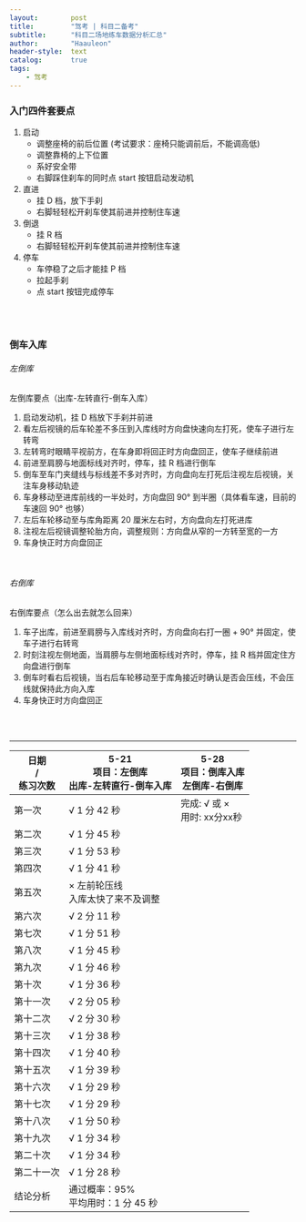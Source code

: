 ```yaml
---
layout:        post
title:         "驾考 | 科目二备考"
subtitle:      "科目二场地练车数据分析汇总"
author:        "Haauleon"
header-style:  text
catalog:       true
tags:
    - 驾考
---
```


### 入门四件套要点
1. 启动    
    - 调整座椅的前后位置 (考试要求：座椅只能调前后，不能调高低)
    - 调整靠椅的上下位置
    - 系好安全带
    - 右脚踩住刹车的同时点 start 按钮启动发动机
2. 直进     
    - 挂 D 档，放下手刹
    - 右脚轻轻松开刹车使其前进并控制住车速
3. 倒退     
    - 挂 R 档
    - 右脚轻轻松开刹车使其前进并控制住车速
4. 停车      
    - 车停稳了之后才能挂 P 档
    - 拉起手刹
    - 点 start 按钮完成停车

<br><br>

### 倒车入库
###### 左倒库
左倒库要点（出库-左转直行-倒车入库）    
1. 启动发动机，挂 D 档放下手刹并前进     
2. 看左后视镜的后车轮差不多压到入库线时方向盘快速向左打死，使车子进行左转弯    
3. 左转弯时眼睛平视前方，在车身即将回正时方向盘回正，使车子继续前进     
4. 前进至肩膀与地面标线对齐时，停车，挂 R 档进行倒车    
5. 倒车至车门夹缝线与标线差不多对齐时，方向盘向左打死后注视左后视镜，关注车身移动轨迹           
6. 车身移动至进库前线的一半处时，方向盘回 90° 到半圈（具体看车速，目前的车速回 90° 也够）     
7. 左后车轮移动至与库角距离 20 厘米左右时，方向盘向左打死进库              
8. 注视左后视镜调整轮胎方向，调整规则：方向盘从窄的一方转至宽的一方      
9. 车身快正时方向盘回正        

<br>

###### 右倒库
右倒库要点（怎么出去就怎么回来）       
1. 车子出库，前进至肩膀与入库线对齐时，方向盘向右打一圈 + 90° 并固定，使车子进行右转弯     
2. 时刻注视左侧地面，当肩膀与左侧地面标线对齐时，停车，挂 R 档并固定住方向盘进行倒车        
3. 倒车时看右后视镜，当右后车轮移动至于库角接近时确认是否会压线，不会压线就保持此方向入库      
4. 车身快正时方向盘回正

<br><br>

---

|日期<br>/<br>练习次数|5-21<br>项目：左倒库<br>出库-左转直行-倒车入库|5-28<br>项目：倒库入库<br>左倒库-右倒库|
|----|----|----|
|第一次    |√  1 分 42 秒                                           |完成: √ 或 ×<br>用时: xx分xx秒|
|第二次    |√  1 分 45 秒                                           ||
|第三次    |√  1 分 53 秒                                           ||
|第四次    |√  1 分 41 秒                                           ||
|第五次    |× 左前轮压线<br>入库太快了来不及调整                     ||
|第六次    |√  2 分 11 秒                                           ||
|第七次    |√  1 分 51 秒                                           ||
|第八次    |√  1 分 45 秒                                           ||
|第九次    |√  1 分 46 秒                                           ||
|第十次    |√  1 分 36 秒                                           ||
|第十一次  |√  2 分 05 秒                                           ||
|第十二次  |√  2 分 30 秒                                           ||
|第十三次  |√  1 分 38 秒                                           ||
|第十四次  |√  1 分 40 秒                                           ||
|第十五次  |√  1 分 39 秒                                           ||
|第十六次  |√  1 分 29 秒                                           ||
|第十七次  |√  1 分 29 秒                                           ||
|第十八次  |√  1 分 50 秒                                           ||
|第十九次  |√  1 分 34 秒                                           ||
|第二十次  |√  1 分 34 秒                                           ||
|第二十一次|√  1 分 28 秒                                           ||
|结论分析  |通过概率：95%<br>平均用时：1 分 45 秒                    ||